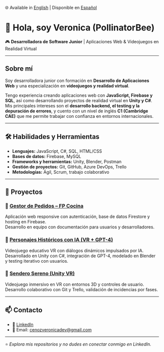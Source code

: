 🌐 Available in [English](./README.md) | Disponible en [Español](./README.es.md)

# 👋 Hola, soy Veronica (PollinatorBee)  

🎮 **Desarrolladora de Software Junior** | Aplicaciones Web & Videojuegos en Realidad Virtual  

---

## Sobre mí  
Soy desarrolladora junior con formación en **Desarrollo de Aplicaciones Web** y una especialización en **videojuegos y realidad virtual**.  

Tengo experiencia creando aplicaciones web con **JavaScript, Firebase y SQL**, así como desarrollando proyectos de realidad virtual en **Unity y C#**.  
Mis principales intereses son el **desarrollo backend, el testing y la depuración de errores**, y cuento con un nivel de inglés **C1 (Cambridge CAE)** que me permite trabajar con confianza en entornos internacionales.  

---

## 🛠️ Habilidades y Herramientas  

- **Lenguajes:** JavaScript, C#, SQL, HTML/CSS  
- **Bases de datos:** Firebase, MySQL  
- **Frameworks y herramientas:** Unity, Blender, Postman  
- **Gestión de proyectos:** Git, GitHub, Azure DevOps, Trello  
- **Metodologías:** Ágil, Scrum, trabajo colaborativo 

---

## 🚀 Proyectos  

### 🔹 [Gestor de Pedidos – FP Cocina](https://github.com/tu-usuario/order-management)  
Aplicación web responsive con autenticación, base de datos Firestore y hosting en Firebase.  
Desarrollo en equipo con documentación para usuarios y desarrolladores.  

### 🔹 [Personajes Históricos con IA (VR + GPT-4)](https://github.com/tu-usuario/historical-characters-ai)  
Videojuego educativo VR con diálogos dinámicos impulsados por IA.  
Desarrollado en Unity con C#, integración de GPT-4, modelado en Blender y testing iterativo con usuarios.  

### 🔹 [Sendero Sereno (Unity VR)](https://github.com/tu-usuario/sendero-sereno)  
Videojuego inmersivo en VR con entornos 3D y controles de usuario.  
Desarrollo colaborativo con Git y Trello, validación de incidencias por fases.  

---

## 📫 Contacto  
- 💼 [LinkedIn](https://www.linkedin.com/in/tu-perfil)  
- 📧 Email: cenozveronicadev@gmail.com  

---
⭐️ *Explora mis repositorios y no dudes en conectar conmigo en LinkedIn.*  




